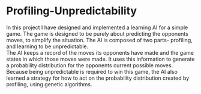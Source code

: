 # Profiling-Unpredictability

In this project I have designed and implemented a learning AI for a simple game.  The game is designed to be purely about predicting the opponents moves, to simplify the situation.  The AI is composed of two parts- profiling, and learning to be unpredictable.  
The AI keeps a record of the moves its opponents have made and the game states in which those moves were made.  It uses this information to generate a probability distribution for the opponents current possible moves.
Because being unpredictable is required to win this game, the AI also learned a strategy for how to act on the probability distribution created by profiling, using genetic algorithms.
